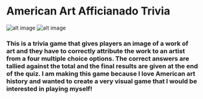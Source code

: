 # American Art Afficianado Trivia

![alt image](https://i.imgur.com/Ctuc67j.png)
![alt image](https://i.imgur.com/tVEikzq.png)


### This is a trivia game that gives players an image of a work of art and they have to correctly attribute the work to an artist from a four multiple choice options. The correct answers are tallied against the total and the final results are given at the end of the quiz. I am making this game because I love American art history and wanted to create a very visual game that I would be interested in playing myself!
